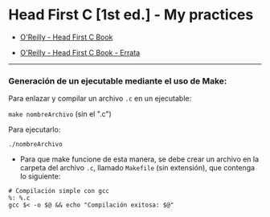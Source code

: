 # Head First C [1st ed.] - My practices

- [O'Reilly - Head First C Book](https://www.oreilly.com/library/view/head-first-c/9781449335649/)

- [O'Reilly - Head First C Book - Errata](https://www.oreilly.com/catalog/errata.csp?isbn=0636920015482)

---

### Generación de un ejecutable mediante el uso de Make:

Para enlazar y compilar un archivo `.c` en un ejecutable:

  `make nombreArchivo` (sin el ".c")

Para ejecutarlo:

  `./nombreArchivo`

- Para que make funcione de esta manera, se debe crear un archivo en la carpeta del archivo `.c`, llamado `Makefile` (sin extensión), que contenga lo siguiente:
```
# Compilación simple con gcc
%: %.c
gcc $< -o $@ && echo "Compilación exitosa: $@"
```
